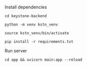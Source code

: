 Install dependencies

`cd keystone-backend`

`python -m venv kstn_venv`

`source kstn_venv/bin/activate`

`pip install -r requirements.txt`

Run server

`cd app && uvicorn main:app --reload`
